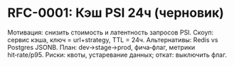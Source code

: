 # RFC-0001: Кэш PSI 24ч (черновик)
Мотивация: снизить стоимость и латентность запросов PSI.
Скоуп: сервис кэша, ключ = url+strategy, TTL = 24ч.
Альтернативы: Redis vs Postgres JSONB.
План: dev→stage→prod, фича‑флаг, метрики hit‑rate/p95.
Риски: квоты, устаревание данных; откат: выключить флаг.

